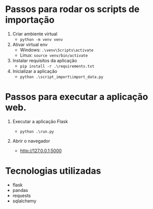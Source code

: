 # Passos para rodar os scripts de importação

1. Criar ambiente virtual
    - ```python -m venv venv```
2. Ativar virtual env
    - Windows: ```.\venv\Scripts\activate```
    - Linux: ```source venv/bin/activate```
3. Instalar requisitos da aplicação
    - ```pip install -r .\requirements.txt```
4. Inicializar a aplicação
    - ```python .\script_import\import_data.py```

# Passos para executar a aplicação web.

1. Executar a aplicação Flask
    - ```python .\run.py```

2. Abrir o navegador
    - http://127.0.0.1:5000

# Tecnologias utilizadas

* flask 
* pandas 
* requests
* sqlalchemy